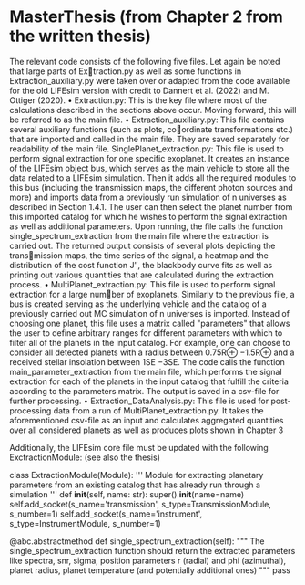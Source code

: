 # MasterThesis (from Chapter 2 from the written thesis)
The relevant code consists of the following five files. Let again be noted that large parts of Extraction.py as well as some functions in Extraction_auxiliary.py were taken over or adapted from
the code available for the old LIFEsim version with credit to Dannert et al. (2022) and M. Ottiger
(2020).
• Extraction.py: This is the key file where most of the calculations described in the sections
above occur. Moving forward, this will be referred to as the main file.
• Extraction_auxiliary.py: This file contains several auxiliary functions (such as plots, coordinate transformations etc.) that are imported and called in the main file. They are saved
separately for readability of the main file.
SinglePlanet_extraction.py: This file is used to perform signal extraction for one specific
exoplanet. It creates an instance of the LIFEsim object bus, which serves as the main vehicle
to store all the data related to a LIFEsim simulation. Then it adds all the required modules
to this bus (including the transmission maps, the different photon sources and more) and
imports data from a previously run simulation of n universes as described in Section 1.4.1.
The user can then select the planet number from this imported catalog for which he wishes
to perform the signal extraction as well as additional parameters.
Upon running, the file calls the function single_spectrum_extraction from the main file where
the extraction is carried out. The returned output consists of several plots depicting the transmission maps, the time series of the signal, a heatmap and the distribution of the cost function
J′′, the blackbody curve fits as well as printing out various quantities that are calculated during
the extraction process.
• MultiPlanet_extraction.py: This file is used to perform signal extraction for a large number of exoplanets. Similarly to the previous file, a bus is created serving as the underlying
vehicle and the catalog of a previously carried out MC simulation of n universes is imported.
Instead of choosing one planet, this file uses a matrix called "parameters" that allows the
user to define arbitrary ranges for different parameters with which to filter all of the planets
in the input catalog. For example, one can choose to consider all detected planets with a
radius between 0.75R⊕ −1.5R⊕ and a received stellar insolation between 1SE −3SE. The code
calls the function main_parameter_extraction from the main file, which performs the signal
extraction for each of the planets in the input catalog that fulfill the criteria according to the
parameters matrix. The output is saved in a csv-file for further processing.
• Extraction_DataAnalysis.py: This file is used for post-processing data from a run of
MultiPlanet_extraction.py. It takes the aforementioned csv-file as an input and calculates
aggregated quantities over all considered planets as well as produces plots shown in Chapter
3

Additionally, the LIFEsim core file must be updated with the following ExctractionModule: (see also the thesis)

class ExtractionModule(Module):
'''
Module for extracting planetary parameters from an existing catalog that has already
run through a simulation
'''
def __init__(self,
name: str):
super().__init__(name=name)
self.add_socket(s_name='transmission',
s_type=TransmissionModule,
s_number=1)
self.add_socket(s_name='instrument',
s_type=InstrumentModule,
s_number=1)

@abc.abstractmethod
def single_spectrum_extraction(self):
"""
The single_spectrum_extraction function should return the extracted parameters
like spectra, snr, sigma, position
parameters r (radial) and phi (azimuthal), planet radius, planet temperature (and
potentially additional ones)
"""
pass
